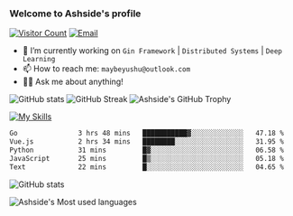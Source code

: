 ### Welcome to Ashside's profile

[![Visitor Count](https://visitor-badge.laobi.icu/badge?page_id=Ashside)](https://github.com/Ashside)
[![Email](https://img.shields.io/badge/Email-maybeyushu@outlook.com-blue)](mailto:maybeyushu@outlook.com)

- 🔭 I’m currently working on `Gin Framework` | `Distributed Systems` | `Deep Learning`
- 📫 How to reach me: `maybeyushu@outlook.com`
- 👨‍💻 Ask me about anything!

![GitHub stats](https://github-readme-stats.vercel.app/api?username=Ashside&show_icons=true)
![GitHub Streak](https://github-readme-streak-stats.herokuapp.com/?user=Ashside)
![Ashside's GitHub Trophy](https://github-profile-trophy.vercel.app/?username=Ashside&theme=onedark)

[![My Skills](https://skillicons.dev/icons?i=go,vue,python,js,html,css)](https://skillicons.dev)


<!--START_SECTION:waka-->

```txt
Go               3 hrs 48 mins   ███████████▓░░░░░░░░░░░░░   47.18 %
Vue.js           2 hrs 34 mins   ████████░░░░░░░░░░░░░░░░░   31.95 %
Python           31 mins         █▓░░░░░░░░░░░░░░░░░░░░░░░   06.58 %
JavaScript       25 mins         █▒░░░░░░░░░░░░░░░░░░░░░░░   05.18 %
Text             22 mins         █░░░░░░░░░░░░░░░░░░░░░░░░   04.65 %
```

<!--END_SECTION:waka-->

![GitHub stats](https://github-readme-stats.vercel.app/api?username=Ashside)

![Ashside's Most used languages](https://github-readme-stats.vercel.app/api/top-langs/?username=Ashside&layout=compact&hide_border=true&langs_count=10)


